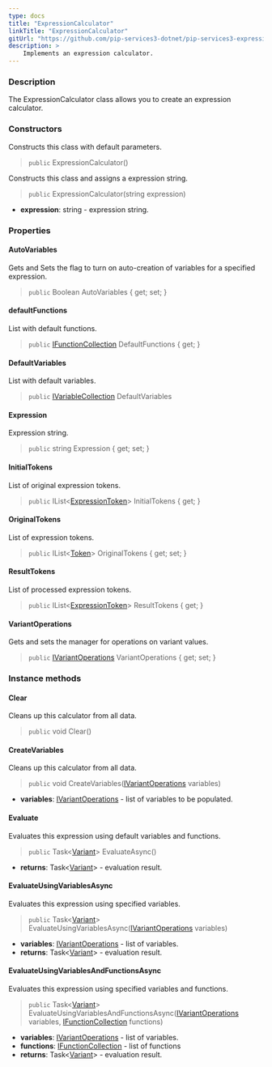 ```yaml
---
type: docs
title: "ExpressionCalculator"
linkTitle: "ExpressionCalculator"
gitUrl: "https://github.com/pip-services3-dotnet/pip-services3-expressions-dotnet"
description: > 
    Implements an expression calculator.
---
```


### Description
The ExpressionCalculator class allows you to create an expression calculator.

### Constructors

Constructs this class with default parameters.
> `public` ExpressionCalculator()

Constructs this class and assigns a expression string.

> `public` ExpressionCalculator(string expression)

- **expression**: string - expression string.


### Properties

#### AutoVariables
Gets and Sets the flag to turn on auto-creation of variables for a specified expression.

> `public` Boolean AutoVariables { get; set; }

#### defaultFunctions
List with default functions.

> `public` [IFunctionCollection](../functions/ifunction_collection) DefaultFunctions { get; }

#### DefaultVariables
List with default variables.
> `public` [IVariableCollection](../variables/ivariable_collection) DefaultVariables

#### Expression
Expression string.

> `public` string Expression { get; set; }

#### InitialTokens
List of original expression tokens.
> `public` IList<[ExpressionToken](../parsers/expression_token)> InitialTokens { get; }

#### OriginalTokens
List of expression tokens.

> `public` IList<[Token](../../tokenizers/token)> OriginalTokens { get; set; }


#### ResultTokens
List of processed expression tokens.
> `public` IList<[ExpressionToken](../parsers/expression_token)> ResultTokens { get; }

#### VariantOperations
Gets and sets the manager for operations on variant values.

> `public` [IVariantOperations](../../variants/ivariant_operations) VariantOperations { get; set; }


### Instance methods

#### Clear
Cleans up this calculator from all data.
> `public` void Clear()


#### CreateVariables
Cleans up this calculator from all data.
> `public` void CreateVariables([IVariantOperations](../../variants/ivariant_operations) variables)

- **variables**: [IVariantOperations](../../variants/ivariant_operations) - list of variables to be populated.

#### Evaluate
Evaluates this expression using default variables and functions.

> `public` Task<[Variant](../../variants/variant)> EvaluateAsync()

- **returns**: Task<[Variant](../../variants/variant)> - evaluation result.

#### EvaluateUsingVariablesAsync
Evaluates this expression using specified variables.

> `public` Task<[Variant](../../variants/variant)> EvaluateUsingVariablesAsync([IVariantOperations](../../variants/ivariant_operations) variables)

- **variables**: [IVariantOperations](../../variants/ivariant_operations) - list of variables.
- **returns**: Task<[Variant](../../variants/variant)> - evaluation result.

#### EvaluateUsingVariablesAndFunctionsAsync
Evaluates this expression using specified variables and functions.

> `public` Task<[Variant](../../variants/variant)> EvaluateUsingVariablesAndFunctionsAsync([IVariantOperations](../../variants/ivariant_operations) variables, [IFunctionCollection](../functions/ifunction_collection) functions)

- **variables**: [IVariantOperations](../../variants/ivariant_operations) - list of variables.
- **functions**: [IFunctionCollection](../functions/ifunction_collection) - list of functions
- **returns**: Task<[Variant](../../variants/variant)> - evaluation result.
